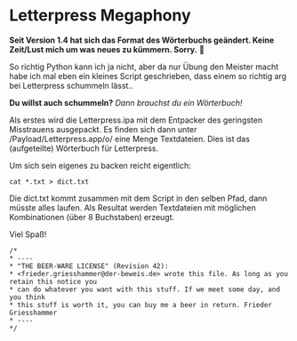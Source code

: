 Letterpress Megaphony
=====================

**Seit Version 1.4 hat sich das Format des Wörterbuchs geändert. Keine Zeit/Lust mich um was neues zu kümmern. Sorry.** :chicken:


So richtig Python kann ich ja nicht, aber da nur Übung den Meister macht habe ich mal eben ein kleines Script geschrieben, dass einem so richtig arg bei Letterpress schummeln lässt..

**Du willst auch schummeln?**
*Dann brauchst du ein Wörterbuch!*

Als erstes wird die Letterpress.ipa mit dem Entpacker des geringsten Misstrauens ausgepackt. Es finden sich dann unter /Payload/Letterpress.app/o/ eine Menge Textdateien. Dies ist das (aufgeteilte) Wörterbuch für Letterpress.

Um sich sein eigenes zu backen reicht eigentlich:

`cat *.txt > dict.txt`

Die dict.txt kommt zusammen mit dem Script in den selben Pfad, dann müsste alles laufen.
Als Resultat werden Textdateien mit möglichen Kombinationen (über 8 Buchstaben) erzeugt.


Viel Spaß!

	/*
	* ----
	* "THE BEER-WARE LICENSE" (Revision 42):
	* <frieder.griesshammer@der-beweis.de> wrote this file. As long as you retain this notice you
	* can do whatever you want with this stuff. If we meet some day, and you think
	* this stuff is worth it, you can buy me a beer in return. Frieder Griesshammer
	* ----
	*/
